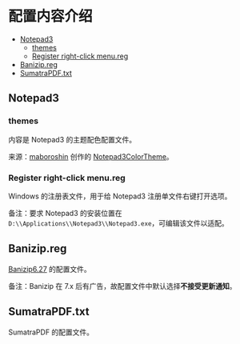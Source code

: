# 配置内容介绍

- [Notepad3](#notepad3)
  - [themes](#themes)
  - [Register right-click menu.reg](#register-right-click-menureg)
- [Banizip.reg](#banizipreg)
- [SumatraPDF.txt](#sumatrapdftxt)

## Notepad3

### themes

内容是 Notepad3 的主题配色配置文件。

来源：[maboroshin](https://github.com/maboroshin) 创作的 [Notepad3ColorTheme](https://github.com/maboroshin/Notepad3ColorTheme)。

### Register right-click menu.reg

Windows 的注册表文件，用于给 Notepad3 注册单文件右键打开选项。

备注：要求 Notepad3 的安装位置在 `D:\\Applications\\Notepad3\\Notepad3.exe`，可编辑该文件以适配。

## Banizip.reg

[Banizip6.27](https://www.bandisoft.com/bandizip/old/6/) 的配置文件。

备注：Banizip 在 7.x 后有广告，故配置文件中默认选择**不接受更新通知**。

## SumatraPDF.txt

SumatraPDF 的配置文件。
